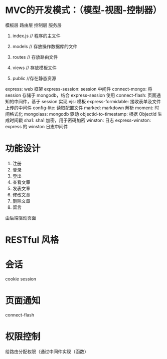 # MVC的开发模式：（模型-视图-控制器）
模板层 路由层 控制层 服务层

1. index.js // 程序的主文件

2. models // 存放操作数据库的文件

3. routes // 存放路由文件

4. views // 存放模板文件

5. public //存在静态资源


express: web 框架
express-session: session 中间件
connect-mongo: 将 session 存储于 mongodb，结合 express-session 使用
connect-flash: 页面通知的中间件，基于 session 实现
ejs: 模板
express-formidable: 接收表单及文件上传的中间件
config-lite: 读取配置文件
marked: markdown 解析
moment: 时间格式化
mongolass: mongodb 驱动
objectid-to-timestamp: 根据 ObjectId 生成时间戳
sha1: sha1 加密，用于密码加密
winston: 日志
express-winston: express 的 winston 日志中间件

# 功能设计
1. 注册
2. 登录
3. 登出
4. 查看文章
5. 发表文章
6. 修改文章
7. 删除文章
8. 留言

由后端驱动页面

# RESTful 风格 

# 会话
cookie session

# 页面通知
connect-flash

# 权限控制
给路由分配权限（通过中间件实现（函数）